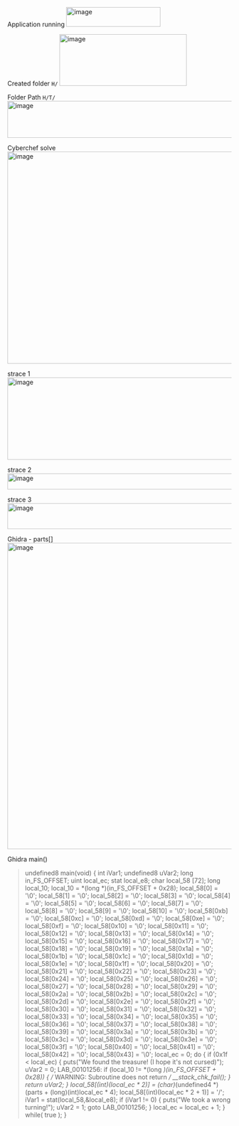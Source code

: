 





Application running
<img width="212" height="44" alt="image" src="https://github.com/user-attachments/assets/b052e40b-5679-4628-9131-d1996a78a5c9" />

Created folder `H/`
<img width="286" height="116" alt="image" src="https://github.com/user-attachments/assets/5d018143-dfb7-4aa2-baf3-f35b7e8c3df7" />

Folder Path `H/T/`
<img width="584" height="83" alt="image" src="https://github.com/user-attachments/assets/f3a84b6c-66e2-482e-b02e-8e83314c3ac5" />



Cyberchef solve
<img width="1062" height="477" alt="image" src="https://github.com/user-attachments/assets/03c7a5c6-194a-4896-ae66-f45acdd869a5" />


strace 1
<img width="717" height="185" alt="image" src="https://github.com/user-attachments/assets/3e743bbf-bb96-457c-9ea6-dcb0702b5bcd" />

strace 2
<img width="653" height="36" alt="image" src="https://github.com/user-attachments/assets/2eca496c-a5c2-412e-a774-52d0e230de9d" />

strace 3
<img width="731" height="58" alt="image" src="https://github.com/user-attachments/assets/9136ffdd-98a5-4056-9427-d3c90a76486a" />

Ghidra - parts[]
<img width="1033" height="689" alt="image" src="https://github.com/user-attachments/assets/0603e8dc-3f5a-4cc0-a097-6db240b0f901" />

Ghidra main()

>undefined8 main(void)
{
  int iVar1;
  undefined8 uVar2;
  long in_FS_OFFSET;
  uint local_ec;
  stat local_e8;
  char local_58 [72];
  long local_10;
    local_10 = *(long *)(in_FS_OFFSET + 0x28);
  local_58[0] = '\0';
  local_58[1] = '\0';
  local_58[2] = '\0';
  local_58[3] = '\0';
  local_58[4] = '\0';
  local_58[5] = '\0';
  local_58[6] = '\0';
  local_58[7] = '\0';
  local_58[8] = '\0';
  local_58[9] = '\0';
  local_58[10] = '\0';
  local_58[0xb] = '\0';
  local_58[0xc] = '\0';
  local_58[0xd] = '\0';
  local_58[0xe] = '\0';
  local_58[0xf] = '\0';
  local_58[0x10] = '\0';
  local_58[0x11] = '\0';
  local_58[0x12] = '\0';
  local_58[0x13] = '\0';
  local_58[0x14] = '\0';
  local_58[0x15] = '\0';
  local_58[0x16] = '\0';
  local_58[0x17] = '\0';
  local_58[0x18] = '\0';
  local_58[0x19] = '\0';
  local_58[0x1a] = '\0';
  local_58[0x1b] = '\0';
  local_58[0x1c] = '\0';
  local_58[0x1d] = '\0';
  local_58[0x1e] = '\0';
  local_58[0x1f] = '\0';
  local_58[0x20] = '\0';
  local_58[0x21] = '\0';
  local_58[0x22] = '\0';
  local_58[0x23] = '\0';
  local_58[0x24] = '\0';
  local_58[0x25] = '\0';
  local_58[0x26] = '\0';
  local_58[0x27] = '\0';
  local_58[0x28] = '\0';
  local_58[0x29] = '\0';
  local_58[0x2a] = '\0';
  local_58[0x2b] = '\0';
  local_58[0x2c] = '\0';
  local_58[0x2d] = '\0';
  local_58[0x2e] = '\0';
  local_58[0x2f] = '\0';
  local_58[0x30] = '\0';
  local_58[0x31] = '\0';
  local_58[0x32] = '\0';
  local_58[0x33] = '\0';
  local_58[0x34] = '\0';
  local_58[0x35] = '\0';
  local_58[0x36] = '\0';
  local_58[0x37] = '\0';
  local_58[0x38] = '\0';
  local_58[0x39] = '\0';
  local_58[0x3a] = '\0';
  local_58[0x3b] = '\0';
  local_58[0x3c] = '\0';
  local_58[0x3d] = '\0';
  local_58[0x3e] = '\0';
  local_58[0x3f] = '\0';
  local_58[0x40] = '\0';
  local_58[0x41] = '\0';
  local_58[0x42] = '\0';
  local_58[0x43] = '\0';
  local_ec = 0;
  do {
    if (0x1f < local_ec) {
      puts("We found the treasure! (I hope it\'s not cursed)");
      uVar2 = 0;
LAB_00101256:
      if (local_10 != *(long *)(in_FS_OFFSET + 0x28)) {
                    /* WARNING: Subroutine does not return */
        __stack_chk_fail();
      }
      return uVar2;
    }
    local_58[(int)(local_ec * 2)] = (char)*(undefined4 *)(parts + (long)(int)local_ec * 4);
    local_58[(int)(local_ec * 2 + 1)] = '/';
    iVar1 = stat(local_58,&local_e8);
    if (iVar1 != 0) {
      puts("We took a wrong turning!");
      uVar2 = 1;
      goto LAB_00101256;
    }
    local_ec = local_ec + 1;
  } while( true );
}























